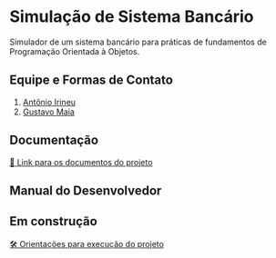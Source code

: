 # Simulação de Sistema Bancário

Simulador de um sistema bancário para práticas de fundamentos de Programação Orientada à Objetos.

## Equipe e Formas de Contato

1. [Antônio Irineu](https://github.com/AntonioIrineuFilho)
2. [Gustavo Maia](https://github.com/gusttavokr)

## Documentação

[📄 Link para os documentos do projeto](Doc)

## Manual do Desenvolvedor

## Em construção
[🛠️ Orientações para execução do projeto]()
